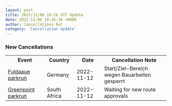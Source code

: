 ```yaml
---
layout: post
title: 2022/11/08 18:26 UTC Update
date: 2022-11-08 18:26:30 +0000
author: Cancellations Bot
category: 'Cancellation Update'
---
```


<h3>New Cancellations</h3>
<div class='hscrollable'>
<table style='width: 100%'>
    <tr>
        <th>Event</th>
        <th>Country</th>
        <th>Date</th>
        <th>Cancellation Note</th>
    </tr>
    <tr>
        <td><a href="https://www.parkrun.com.de/fuldaaue">Fuldaaue parkrun</a></td>
        <td>Germany</td>
        <td>2022-11-12</td>
        <td>Start/Ziel-Bereich wegen Bauarbeiten gesperrt</td>
    </tr>
    <tr>
        <td><a href="https://www.parkrun.co.za/greenpoint">Greenpoint parkrun</a></td>
        <td>South Africa</td>
        <td>2022-11-12</td>
        <td>Waiting for new route approvals</td>
    </tr>
</table>
</div>
